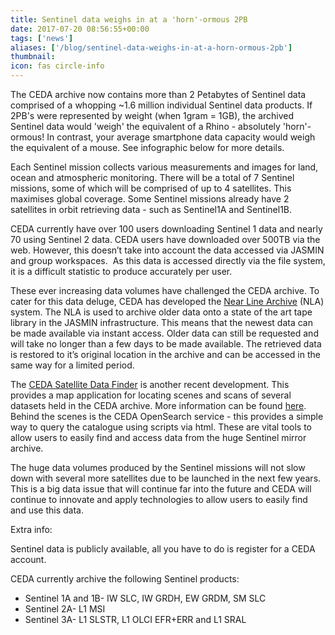 ```yaml
---
title: Sentinel data weighs in at a 'horn'-ormous 2PB
date: 2017-07-20 08:56:55+00:00
tags: ['news']
aliases: ['/blog/sentinel-data-weighs-in-at-a-horn-ormous-2pb']
thumbnail: 
icon: fas circle-info
---
```

The CEDA archive now contains more than 2 Petabytes of Sentinel data comprised of a whopping ~1.6 million individual Sentinel data products. If 2PB's were represented by weight (when 1gram = 1GB), the archived Sentinel data would 'weigh' the equivalent of a Rhino - absolutely 'horn'-ormous! In contrast, your average smartphone data capacity would weigh the equivalent of a mouse. See infographic below for more details. 

Each Sentinel mission collects various measurements and images for land, ocean and atmospheric monitoring. There will be a total of 7 Sentinel missions, some of which will be comprised of up to 4 satellites. This maximises global coverage. Some Sentinel missions already have 2 satellites in orbit retrieving data - such as Sentinel1A and Sentinel1B.

CEDA currently have over 100 users downloading Sentinel 1 data and nearly 70 using Sentinel 2 data. CEDA users have downloaded over 500TB via the web. However, this doesn’t take into account the data accessed via JASMIN and group workspaces.  As this data is accessed directly via the file system, it is a difficult statistic to produce accurately per user.

These ever increasing data volumes have challenged the CEDA archive. To cater for this data deluge, CEDA has developed the [Near Line Archive](http://help.ceda.ac.uk/article/265-nla) (NLA) system. The NLA is used to archive older data onto a state of the art tape library in the JASMIN infrastructure. This means that the newest data can be made available via instant access. Older data can still be requested and will take no longer than a few days to be made available. The retrieved data is restored to it’s original location in the archive and can be accessed in the same way for a limited period.

The [CEDA Satellite Data Finder](http://geo-search.ceda.ac.uk/) is another recent development. This provides a map application for locating scenes and scans of several datasets held in the CEDA archive. More information can be found [here](http://www.ceda.ac.uk/blog/new-map-application-launched-ceda-satellite-data-finder/). Behind the scenes is the CEDA OpenSearch service - this provides a simple way to query the catalogue using scripts via html. These are vital tools to allow users to easily find and access data from the huge Sentinel mirror archive.

The huge data volumes produced by the Sentinel missions will not slow down with several more satellites due to be launched in the next few years. This is a big data issue that will continue far into the future and CEDA will continue to innovate and apply technologies to allow users to easily find and use this data.

Extra info:

Sentinel data is publicly available, all you have to do is register for a CEDA account.

CEDA currently archive the following Sentinel products:

* Sentinel 1A and 1B- IW SLC, IW GRDH, EW GRDM, SM SLC
* Sentinel 2A- L1 MSI
* Sentinel 3A- L1 SLSTR, L1 OLCI EFR+ERR and L1 SRAL
